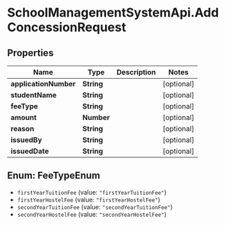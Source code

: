 # SchoolManagementSystemApi.AddConcessionRequest

## Properties
Name | Type | Description | Notes
------------ | ------------- | ------------- | -------------
**applicationNumber** | **String** |  | [optional] 
**studentName** | **String** |  | [optional] 
**feeType** | **String** |  | [optional] 
**amount** | **Number** |  | [optional] 
**reason** | **String** |  | [optional] 
**issuedBy** | **String** |  | [optional] 
**issuedDate** | **String** |  | [optional] 

<a name="FeeTypeEnum"></a>
## Enum: FeeTypeEnum

* `firstYearTuitionFee` (value: `"firstYearTuitionFee"`)
* `firstYearHostelFee` (value: `"firstYearHostelFee"`)
* `secondYearTuitionFee` (value: `"secondYearTuitionFee"`)
* `secondYearHostelFee` (value: `"secondYearHostelFee"`)

